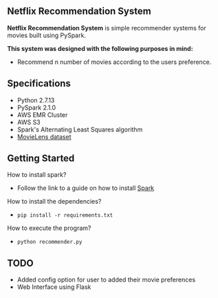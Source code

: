 ## Netflix Recommendation System

**Netflix Recommendation System** is simple recommender systems for movies built using PySpark.

**This system was designed with the following purposes in mind:**

- Recommend n number of movies according to the users preference.

## Specifications

- Python 2.7.13
- PySpark 2.1.0
- AWS EMR Cluster
- AWS S3
- Spark's Alternating Least Squares algorithm
- [MovieLens dataset](https://grouplens.org/datasets/movielens/)


## Getting Started

How to install spark?

- Follow the link to a guide on how to install [Spark](https://github.com/KristianHolsheimer/pyspark-setup-guide)

How to install the dependencies?

- ``` pip install -r requirements.txt ```

How to execute the program?

- ```python recommender.py```

## TODO

- Added config option for user to added their movie preferences
- Web Interface using Flask
